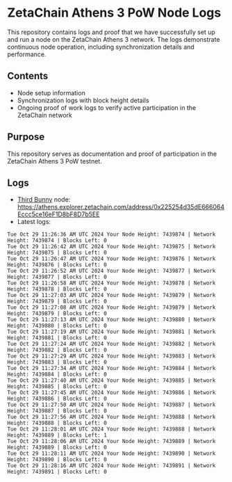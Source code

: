 # ZetaChain Athens 3 PoW Node Logs
This repository contains logs and proof that we have successfully set up and run a node on the ZetaChain Athens 3 network. The logs demonstrate continuous node operation, including synchronization details and performance.

## Contents
- Node setup information
- Synchronization logs with block height details
- Ongoing proof of work logs to verify active participation in the ZetaChain network

## Purpose
This repository serves as documentation and proof of participation in the ZetaChain Athens 3 PoW testnet.

## Logs

- [Third Bunny](https://thirdbunny.xyz/) node: https://athens.explorer.zetachain.com/address/0x225254d35dE666064Eccc5ce16eF1D8bF8D7b5EE
- Latest logs:
```
Tue Oct 29 11:26:36 AM UTC 2024 Your Node Height: 7439874 | Network Height: 7439874 | Blocks Left: 0
Tue Oct 29 11:26:42 AM UTC 2024 Your Node Height: 7439875 | Network Height: 7439875 | Blocks Left: 0
Tue Oct 29 11:26:47 AM UTC 2024 Your Node Height: 7439876 | Network Height: 7439876 | Blocks Left: 0
Tue Oct 29 11:26:52 AM UTC 2024 Your Node Height: 7439877 | Network Height: 7439877 | Blocks Left: 0
Tue Oct 29 11:26:58 AM UTC 2024 Your Node Height: 7439878 | Network Height: 7439878 | Blocks Left: 0
Tue Oct 29 11:27:03 AM UTC 2024 Your Node Height: 7439879 | Network Height: 7439879 | Blocks Left: 0
Tue Oct 29 11:27:08 AM UTC 2024 Your Node Height: 7439879 | Network Height: 7439879 | Blocks Left: 0
Tue Oct 29 11:27:13 AM UTC 2024 Your Node Height: 7439880 | Network Height: 7439880 | Blocks Left: 0
Tue Oct 29 11:27:19 AM UTC 2024 Your Node Height: 7439881 | Network Height: 7439881 | Blocks Left: 0
Tue Oct 29 11:27:24 AM UTC 2024 Your Node Height: 7439882 | Network Height: 7439882 | Blocks Left: 0
Tue Oct 29 11:27:29 AM UTC 2024 Your Node Height: 7439883 | Network Height: 7439883 | Blocks Left: 0
Tue Oct 29 11:27:34 AM UTC 2024 Your Node Height: 7439884 | Network Height: 7439884 | Blocks Left: 0
Tue Oct 29 11:27:40 AM UTC 2024 Your Node Height: 7439885 | Network Height: 7439885 | Blocks Left: 0
Tue Oct 29 11:27:45 AM UTC 2024 Your Node Height: 7439886 | Network Height: 7439886 | Blocks Left: 0
Tue Oct 29 11:27:50 AM UTC 2024 Your Node Height: 7439887 | Network Height: 7439887 | Blocks Left: 0
Tue Oct 29 11:27:56 AM UTC 2024 Your Node Height: 7439888 | Network Height: 7439888 | Blocks Left: 0
Tue Oct 29 11:28:01 AM UTC 2024 Your Node Height: 7439888 | Network Height: 7439889 | Blocks Left: 1
Tue Oct 29 11:28:06 AM UTC 2024 Your Node Height: 7439889 | Network Height: 7439889 | Blocks Left: 0
Tue Oct 29 11:28:11 AM UTC 2024 Your Node Height: 7439890 | Network Height: 7439890 | Blocks Left: 0
Tue Oct 29 11:28:16 AM UTC 2024 Your Node Height: 7439891 | Network Height: 7439891 | Blocks Left: 0
```
